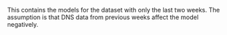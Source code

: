 This contains the models for the dataset with only the last two weeks. The assumption is that DNS data from previous weeks affect the model negatively. 